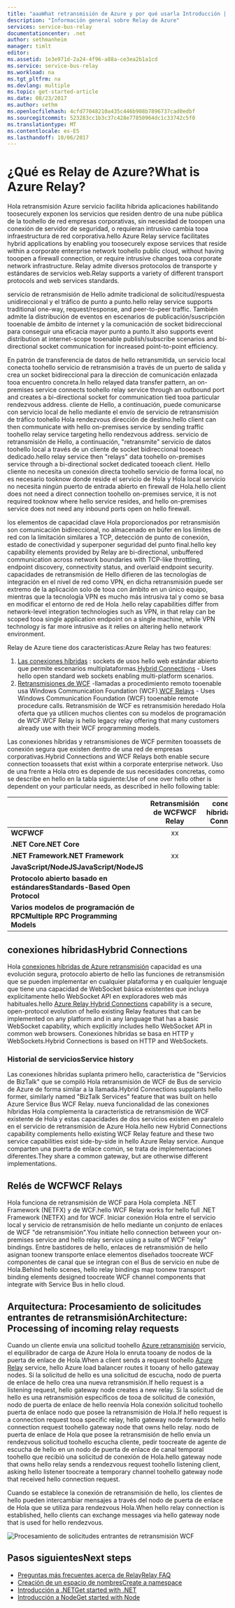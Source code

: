 ```yaml
---
title: "aaaWhat retransmisión de Azure y por qué usarla Introducción | Documentos de Microsoft"
description: "Información general sobre Relay de Azure"
services: service-bus-relay
documentationcenter: .net
author: sethmanheim
manager: timlt
editor: 
ms.assetid: 1e3e971d-2a24-4f96-a88a-ce3ea2b1a1cd
ms.service: service-bus-relay
ms.workload: na
ms.tgt_pltfrm: na
ms.devlang: multiple
ms.topic: get-started-article
ms.date: 08/23/2017
ms.author: sethm
ms.openlocfilehash: 4cfd77048210a435c446b908b7896737cad0edbf
ms.sourcegitcommit: 523283cc1b3c37c428e77850964dc1c33742c5f0
ms.translationtype: MT
ms.contentlocale: es-ES
ms.lasthandoff: 10/06/2017
---
```

# <a name="what-is-azure-relay"></a><span data-ttu-id="ededf-103">¿Qué es Relay de Azure?</span><span class="sxs-lookup"><span data-stu-id="ededf-103">What is Azure Relay?</span></span>

<span data-ttu-id="ededf-104">Hola retransmisión Azure servicio facilita híbrida aplicaciones habilitando toosecurely exponen los servicios que residen dentro de una nube pública de la toohello de red empresas corporativas, sin necesidad de tooopen una conexión de servidor de seguridad, o requieran intrusivo cambia tooa infraestructura de red corporativa.</span><span class="sxs-lookup"><span data-stu-id="ededf-104">hello Azure Relay service facilitates hybrid applications by enabling you toosecurely expose services that reside within a corporate enterprise network toohello public cloud, without having tooopen a firewall connection, or require intrusive changes tooa corporate network infrastructure.</span></span> <span data-ttu-id="ededf-105">Relay admite diversos protocolos de transporte y estándares de servicios web.</span><span class="sxs-lookup"><span data-stu-id="ededf-105">Relay supports a variety of different transport protocols and web services standards.</span></span>

<span data-ttu-id="ededf-106">servicio de retransmisión de Hello admite tradicional de solicitud/respuesta unidireccional y el tráfico de punto a punto.</span><span class="sxs-lookup"><span data-stu-id="ededf-106">hello relay service supports traditional one-way, request/response, and peer-to-peer traffic.</span></span> <span data-ttu-id="ededf-107">También admite la distribución de eventos en escenarios de publicación/suscripción tooenable de ámbito de internet y la comunicación de socket bidireccional para conseguir una eficacia mayor punto a punto.</span><span class="sxs-lookup"><span data-stu-id="ededf-107">It also supports event distribution at internet-scope tooenable publish/subscribe scenarios and bi-directional socket communication for increased point-to-point efficiency.</span></span> 

<span data-ttu-id="ededf-108">En patrón de transferencia de datos de hello retransmitida, un servicio local conecta toohello servicio de retransmisión a través de un puerto de salida y crea un socket bidireccional para la dirección de comunicación enlazada tooa encuentro concreta.</span><span class="sxs-lookup"><span data-stu-id="ededf-108">In hello relayed data transfer pattern, an on-premises service connects toohello relay service through an outbound port and creates a bi-directional socket for communication tied tooa particular rendezvous address.</span></span> <span data-ttu-id="ededf-109">cliente de Hello, a continuación, puede comunicarse con servicio local de hello mediante el envío de servicio de retransmisión de tráfico toohello Hola rendezvous dirección de destino.</span><span class="sxs-lookup"><span data-stu-id="ededf-109">hello client can then communicate with hello on-premises service by sending traffic toohello relay service targeting hello rendezvous address.</span></span> <span data-ttu-id="ededf-110">servicio de retransmisión de Hello, a continuación, "retransmite" servicio de datos toohello local a través de un cliente de socket bidireccional tooeach dedicado.</span><span class="sxs-lookup"><span data-stu-id="ededf-110">hello relay service then "relays" data toohello on-premises service through a bi-directional socket dedicated tooeach client.</span></span> <span data-ttu-id="ededf-111">Hello cliente no necesita un conexión directa toohello servicio de forma local, no es necesario tooknow donde reside el servicio de Hola y Hola local servicio no necesita ningún puerto de entrada abierto en firewall de Hola.</span><span class="sxs-lookup"><span data-stu-id="ededf-111">hello client does not need a direct connection toohello on-premises service, it is not required tooknow where hello service resides, and hello on-premises service does not need any inbound ports open on hello firewall.</span></span>

<span data-ttu-id="ededf-112">los elementos de capacidad clave Hola proporcionados por retransmisión son comunicación bidireccional, no almacenado en búfer en los límites de red con la limitación similares a TCP, detección de punto de conexión, estado de conectividad y superponer seguridad del punto final.</span><span class="sxs-lookup"><span data-stu-id="ededf-112">hello key capability elements provided by Relay are bi-directional, unbuffered communication across network boundaries with TCP-like throttling, endpoint discovery, connectivity status, and overlaid endpoint security.</span></span> <span data-ttu-id="ededf-113">capacidades de retransmisión de Hello difieren de las tecnologías de integración en el nivel de red como VPN, en dicha retransmisión puede ser extremo de la aplicación solo de tooa con ámbito en un único equipo, mientras que la tecnología VPN es mucho más intrusiva tal y como se basa en modificar el entorno de red de Hola .</span><span class="sxs-lookup"><span data-stu-id="ededf-113">hello relay capabilities differ from network-level integration technologies such as VPN, in that relay can be scoped tooa single application endpoint on a single machine, while VPN technology is far more intrusive as it relies on altering hello network environment.</span></span>

<span data-ttu-id="ededf-114">Relay de Azure tiene dos características:</span><span class="sxs-lookup"><span data-stu-id="ededf-114">Azure Relay has two features:</span></span>

1. <span data-ttu-id="ededf-115">[Las conexiones híbridas](#hybrid-connections) : sockets de usos hello web estándar abierto que permite escenarios multiplataformas.</span><span class="sxs-lookup"><span data-stu-id="ededf-115">[Hybrid Connections](#hybrid-connections) - Uses hello open standard web sockets enabling multi-platform scenarios.</span></span>
2. <span data-ttu-id="ededf-116">[Retransmisiones de WCF](#wcf-relays) -llamadas a procedimiento remoto tooenable usa Windows Communication Foundation (WCF).</span><span class="sxs-lookup"><span data-stu-id="ededf-116">[WCF Relays](#wcf-relays) - Uses Windows Communication Foundation (WCF) tooenable remote procedure calls.</span></span> <span data-ttu-id="ededf-117">Retransmisión de WCF es retransmisión heredado Hola oferta que ya utilicen muchos clientes con su modelos de programación de WCF.</span><span class="sxs-lookup"><span data-stu-id="ededf-117">WCF Relay is hello legacy relay offering that many customers already use with their WCF programming models.</span></span>

<span data-ttu-id="ededf-118">Las conexiones híbridas y retransmisiones de WCF permiten tooassets de conexión segura que existen dentro de una red de empresas corporativas.</span><span class="sxs-lookup"><span data-stu-id="ededf-118">Hybrid Connections and WCF Relays both enable secure connection tooassets that exist within a corporate enterprise network.</span></span> <span data-ttu-id="ededf-119">Uso de una frente a Hola otro es depende de sus necesidades concretas, como se describe en hello en la tabla siguiente:</span><span class="sxs-lookup"><span data-stu-id="ededf-119">Use of one over hello other is dependent on your particular needs, as described in hello following table:</span></span>

|  | <span data-ttu-id="ededf-120">Retransmisión de WCF</span><span class="sxs-lookup"><span data-stu-id="ededf-120">WCF Relay</span></span> | <span data-ttu-id="ededf-121">conexiones híbridas</span><span class="sxs-lookup"><span data-stu-id="ededf-121">Hybrid Connections</span></span> |
| --- |:---:|:---:|
| <span data-ttu-id="ededf-122">**WCF**</span><span class="sxs-lookup"><span data-stu-id="ededf-122">**WCF**</span></span> |<span data-ttu-id="ededf-123">x</span><span class="sxs-lookup"><span data-stu-id="ededf-123">x</span></span> | |
| <span data-ttu-id="ededf-124">**.NET Core**</span><span class="sxs-lookup"><span data-stu-id="ededf-124">**.NET Core**</span></span> | |<span data-ttu-id="ededf-125">x</span><span class="sxs-lookup"><span data-stu-id="ededf-125">x</span></span> |
| <span data-ttu-id="ededf-126">**.NET Framework**</span><span class="sxs-lookup"><span data-stu-id="ededf-126">**.NET Framework**</span></span> |<span data-ttu-id="ededf-127">x</span><span class="sxs-lookup"><span data-stu-id="ededf-127">x</span></span> |<span data-ttu-id="ededf-128">x</span><span class="sxs-lookup"><span data-stu-id="ededf-128">x</span></span> |
| <span data-ttu-id="ededf-129">**JavaScript/NodeJS**</span><span class="sxs-lookup"><span data-stu-id="ededf-129">**JavaScript/NodeJS**</span></span> | |<span data-ttu-id="ededf-130">x</span><span class="sxs-lookup"><span data-stu-id="ededf-130">x</span></span> |
| <span data-ttu-id="ededf-131">**Protocolo abierto basado en estándares**</span><span class="sxs-lookup"><span data-stu-id="ededf-131">**Standards-Based Open Protocol**</span></span> | |<span data-ttu-id="ededf-132">x</span><span class="sxs-lookup"><span data-stu-id="ededf-132">x</span></span> |
| <span data-ttu-id="ededf-133">**Varios modelos de programación de RPC**</span><span class="sxs-lookup"><span data-stu-id="ededf-133">**Multiple RPC Programming Models**</span></span> | |<span data-ttu-id="ededf-134">x</span><span class="sxs-lookup"><span data-stu-id="ededf-134">x</span></span> |

## <a name="hybrid-connections"></a><span data-ttu-id="ededf-135">conexiones híbridas</span><span class="sxs-lookup"><span data-stu-id="ededf-135">Hybrid Connections</span></span>

<span data-ttu-id="ededf-136">Hola [conexiones híbridas de Azure retransmisión](relay-hybrid-connections-protocol.md) capacidad es una evolución segura, protocolo abierto de hello las funciones de retransmisión que se pueden implementar en cualquier plataforma y en cualquier lenguaje que tiene una capacidad de WebSocket básica existentes que incluya explícitamente hello WebSocket API en exploradores web más habituales.</span><span class="sxs-lookup"><span data-stu-id="ededf-136">hello [Azure Relay Hybrid Connections](relay-hybrid-connections-protocol.md) capability is a secure, open-protocol evolution of hello existing Relay features that can be implemented on any platform and in any language that has a basic WebSocket capability, which explicitly includes hello WebSocket API in common web browsers.</span></span> <span data-ttu-id="ededf-137">Conexiones híbridas se basa en HTTP y WebSockets.</span><span class="sxs-lookup"><span data-stu-id="ededf-137">Hybrid Connections is based on HTTP and WebSockets.</span></span>

### <a name="service-history"></a><span data-ttu-id="ededf-138">Historial de servicios</span><span class="sxs-lookup"><span data-stu-id="ededf-138">Service history</span></span>

<span data-ttu-id="ededf-139">Las conexiones híbridas suplanta primero hello, característica de "Servicios de BizTalk" que se compiló Hola retransmisión de WCF de Bus de servicio de Azure de forma similar a la llamada.</span><span class="sxs-lookup"><span data-stu-id="ededf-139">Hybrid Connections supplants hello former, similarly named "BizTalk Services" feature that was built on hello Azure Service Bus WCF Relay.</span></span> <span data-ttu-id="ededf-140">nueva funcionalidad de las conexiones híbridas Hola complementa la característica de retransmisión de WCF existente de Hola y estas capacidades de dos servicios existen en paralelo en el servicio de retransmisión de Azure Hola.</span><span class="sxs-lookup"><span data-stu-id="ededf-140">hello new Hybrid Connections capability complements hello existing WCF Relay feature and these two service capabilities exist side-by-side in hello Azure Relay service.</span></span> <span data-ttu-id="ededf-141">Aunque comparten una puerta de enlace común, se trata de implementaciones diferentes.</span><span class="sxs-lookup"><span data-stu-id="ededf-141">They share a common gateway, but are otherwise different implementations.</span></span>

## <a name="wcf-relays"></a><span data-ttu-id="ededf-142">Relés de WCF</span><span class="sxs-lookup"><span data-stu-id="ededf-142">WCF Relays</span></span>

<span data-ttu-id="ededf-143">Hola funciona de retransmisión de WCF para Hola completa .NET Framework (NETFX) y de WCF.</span><span class="sxs-lookup"><span data-stu-id="ededf-143">hello WCF Relay works for hello full .NET Framework (NETFX) and for WCF.</span></span> <span data-ttu-id="ededf-144">Iniciar conexión Hola entre el servicio local y servicio de retransmisión de hello mediante un conjunto de enlaces de WCF "de retransmisión".</span><span class="sxs-lookup"><span data-stu-id="ededf-144">You initiate hello connection between your on-premises service and hello relay service using a suite of WCF "relay" bindings.</span></span> <span data-ttu-id="ededf-145">Entre bastidores de hello, enlaces de retransmisión de hello asignan toonew transporte enlace elementos diseñados toocreate WCF componentes de canal que se integran con el Bus de servicio en nube de Hola.</span><span class="sxs-lookup"><span data-stu-id="ededf-145">Behind hello scenes, hello relay bindings map toonew transport binding elements designed toocreate WCF channel components that integrate with Service Bus in hello cloud.</span></span>

## <a name="architecture-processing-of-incoming-relay-requests"></a><span data-ttu-id="ededf-146">Arquitectura: Procesamiento de solicitudes entrantes de retransmisión</span><span class="sxs-lookup"><span data-stu-id="ededf-146">Architecture: Processing of incoming relay requests</span></span>
<span data-ttu-id="ededf-147">Cuando un cliente envía una solicitud toohello [Azure retransmisión](/azure/service-bus-relay/) servicio, el equilibrador de carga de Azure Hola lo enruta tooany de nodos de la puerta de enlace de Hola.</span><span class="sxs-lookup"><span data-stu-id="ededf-147">When a client sends a request toohello [Azure Relay](/azure/service-bus-relay/) service, hello Azure load balancer routes it tooany of hello gateway nodes.</span></span> <span data-ttu-id="ededf-148">Si la solicitud de hello es una solicitud de escucha, nodo de puerta de enlace de hello crea una nueva retransmisión.</span><span class="sxs-lookup"><span data-stu-id="ededf-148">If hello request is a listening request, hello gateway node creates a new relay.</span></span> <span data-ttu-id="ededf-149">Si la solicitud de hello es una retransmisión específicos de tooa de solicitud de conexión, nodo de puerta de enlace de hello reenvía Hola conexión solicitud toohello puerta de enlace nodo que posee la retransmisión de Hola.</span><span class="sxs-lookup"><span data-stu-id="ededf-149">If hello request is a connection request tooa specific relay, hello gateway node forwards hello connection request toohello gateway node that owns hello relay.</span></span> <span data-ttu-id="ededf-150">nodo de puerta de enlace de Hola que posee la retransmisión de hello envía un rendezvous solicitud toohello escucha cliente, pedir toocreate de agente de escucha de hello en un nodo de puerta de enlace de canal temporal toohello que recibió una solicitud de conexión de Hola.</span><span class="sxs-lookup"><span data-stu-id="ededf-150">hello gateway node that owns hello relay sends a rendezvous request toohello listening client, asking hello listener toocreate a temporary channel toohello gateway node that received hello connection request.</span></span>

<span data-ttu-id="ededf-151">Cuando se establece la conexión de retransmisión de hello, los clientes de hello pueden intercambiar mensajes a través del nodo de puerta de enlace de Hola que se utiliza para rendezvous Hola.</span><span class="sxs-lookup"><span data-stu-id="ededf-151">When hello relay connection is established, hello clients can exchange messages via hello gateway node that is used for hello rendezvous.</span></span>

![Procesamiento de solicitudes entrantes de retransmisión WCF](./media/relay-what-is-it/ic690645.png)

## <a name="next-steps"></a><span data-ttu-id="ededf-153">Pasos siguientes</span><span class="sxs-lookup"><span data-stu-id="ededf-153">Next steps</span></span>

* [<span data-ttu-id="ededf-154">Preguntas más frecuentes acerca de Relay</span><span class="sxs-lookup"><span data-stu-id="ededf-154">Relay FAQ</span></span>](relay-faq.md)
* [<span data-ttu-id="ededf-155">Creación de un espacio de nombres</span><span class="sxs-lookup"><span data-stu-id="ededf-155">Create a namespace</span></span>](relay-create-namespace-portal.md)
* [<span data-ttu-id="ededf-156">Introducción a .NET</span><span class="sxs-lookup"><span data-stu-id="ededf-156">Get started with .NET</span></span>](relay-hybrid-connections-dotnet-get-started.md)
* [<span data-ttu-id="ededf-157">Introducción a Node</span><span class="sxs-lookup"><span data-stu-id="ededf-157">Get started with Node</span></span>](relay-hybrid-connections-node-get-started.md)


